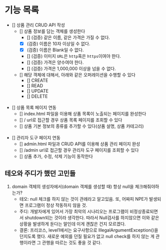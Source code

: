 # 기능 목록

- [] 상품 관리 CRUD API 작성
  - [] 상품 정보를 담는 객체를 생성한다
    - [] (검증) 같은 이름, 같은 가격은 가질 수 없다.
    - [x] (검증) 이름은 10자 이상일 수 없다.
    - [x] (검증) 이름은 Blank일 수 없다.
    - [] (검증) 이미지 `URL`은 `http`혹은 `https`이여야 한다.
    - [] (검증) 가격은 양수여야 한다.
    - [] (검증) 가격은 1,000,000 이상을 넘을 수 없다.
  - [] 해당 객체에 대해서, 아래와 같은 오퍼레이션을 수행할 수 있다
     - [] CREATE
     - [] READ
     - [] UPDATE
     - [] DELETE
       <br><br>
- [] 상품 목록 페이지 연동
  - [] index.html 파일을 이용해 상품 목록이 노출되는 페이지를 완성한다
  - [] / url로 접근할 경우 상품 목록 페이지를 조회할 수 있다
  - [] 상품 기본 정보의 종류를 추가할 수 있다(상품 설명, 상품 카테고리)
    <br><br>
- [] 관리자 도구 페이지 연동
  - [] admin.html 파일과 CRUD API를 이용해 상품 관리 페이지 완성
  - [] /admin url로 접근할 경우 관리자 도구 페이지를 조회할 수 있다
  - [] 상품 추가, 수정, 삭제 기능이 동작한다


## 테오와 주디가 했던 고민들

1. domain 객체의 생성자에서(domain 객체를 생성할 때) 항상 null을 체크해줘야하는가?
   - 테오: null 체크를 하지 않는 것이 관례라고 알고있음. 또, 어짜피 NPE가 발생되면 프로그램이 정상 작동하지 않을 것. 
   - 주디: 개발자에게 있어서 가장 최악의 시나리오는 프로그램이 비정상종료되면서 shutdown되는 것이라 생각한다. 따라서 Null검사를 하지않으면 이와 같은 상황을 발생하게 둔다는 말인데 이게 괜찮은 건지 모르겠다. 
   - 결론: 프리코스, level1에서는 요구사항으로 IllegalArgumentException()을 던지도록 했다. 새로운 예외를 던질 필요가 없고 null check를 하지 않는 게 관행이라면 그 관행을 따르는 것도 좋을 것 같다. 

